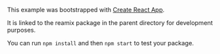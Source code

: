 This example was bootstrapped with [Create React App](https://github.com/facebook/create-react-app).

It is linked to the reamix package in the parent directory for development purposes.

You can run `npm install` and then `npm start` to test your package.
